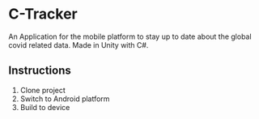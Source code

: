 # C-Tracker

An Application for the mobile platform to stay up to date about the global covid related data. 
Made in Unity with C#.

## Instructions

1. Clone project
2. Switch to Android platform
3. Build to device